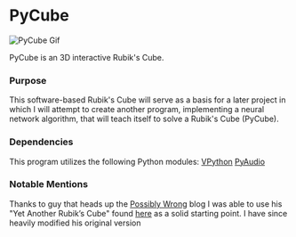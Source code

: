 # PyCube

![PyCube Gif](resources/pycube.gif)

PyCube is an 3D interactive Rubik's Cube.

### Purpose
This software-based Rubik's Cube will serve as a basis for a later 
project in which I will attempt to create another program, implementing
a neural network algorithm, that will teach itself to solve a Rubik's Cube (PyCube).


### Dependencies

This program utilizes the following Python modules:
[VPython](http://vpython.org/)
[PyAudio](https://people.csail.mit.edu/hubert/pyaudio/)

### Notable Mentions

Thanks to guy that heads up the [Possibly Wrong](https://possiblywrong.wordpress.com/) blog
I was able to use his "Yet Another Rubik’s Cube" found [here](https://possiblywrong.wordpress.com/2011/01/15/yet-another-rubiks-cube/)
as a solid starting point. I have since heavily modified his original
version 
